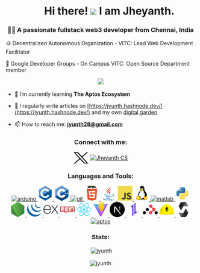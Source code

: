 <h1 align="center">
  &nbsp;&nbsp;&nbsp;&nbsp;&nbsp;&nbsp;&nbsp;Hi there! 
  <img src="https://media.giphy.com/media/hvRJCLFzcasrR4ia7z/giphy.gif" width="28">
  I am Jheyanth.
</h1>
<h3 align="center">👨‍💻 A passionate fullstack web3 developer from Chennai, India</h3>
<p>🪙 Decentralized Autonomous Organization - VITC: Lead Web Development Facilitator</p>
<p>🔎 Google Developer Groups - On Campus VITC: Open Source Department member</p>

<p align="center">
<!--   <a href="https://github.com/DenverCoder1/readme-typing-svg"> -->
    <img src="https://readme-typing-svg.herokuapp.com?color=ADD8E6&width=380&height=45&lines=Open-Source+Enthusiast;Perpetually+learning;Nice+To+Meet+You.;+...&center=true"></a>
</p>



- 🌱 I’m currently learning **The Aptos Ecosystem**

- 📝 I regularly write articles on [https://jyunth.hashnode.dev/](https://jyunth.hashnode.dev/) and my own [digital garden](https://jyunth-garden.vercel.app) 

- 📫 How to reach me: **jyunth28@gmail.com**

<h3 align="center">Connect with me:</h3>
<p align="center">
<a href="https://x.com/jheyanth_CS" target="blank"><img align="center" src="https://raw.githubusercontent.com/devicons/devicon/refs/heads/master/icons/twitter/twitter-original.svg" alt="jheyanth_CS" height="30" width="40" /></a>
<a href="https://www.linkedin.com/in/jheyanth-cs-049101243/" target="blank"><img align="center" src="https://raw.githubusercontent.com/rahuldkjain/github-profile-readme-generator/master/src/images/icons/Social/linked-in-alt.svg" alt="Jheyanth CS" height="30" width="40" /></a>
</p>

<h3 align="center">Languages and Tools:</h3>
<p align="center"> <a href="https://www.arduino.cc/" target="_blank" rel="noreferrer"> <img src="https://cdn.worldvectorlogo.com/logos/arduino-1.svg" alt="arduino" width="40" height="40"/> </a> <a href="https://www.cprogramming.com/" target="_blank" rel="noreferrer"> <img src="https://raw.githubusercontent.com/devicons/devicon/master/icons/c/c-original.svg" alt="c" width="40" height="40"/> </a> <a href="https://www.w3schools.com/cpp/" target="_blank" rel="noreferrer"> <img src="https://raw.githubusercontent.com/devicons/devicon/master/icons/cplusplus/cplusplus-original.svg" alt="cplusplus" width="40" height="40"/> </a> <a href="https://git-scm.com/" target="_blank" rel="noreferrer"> <img src="https://www.vectorlogo.zone/logos/git-scm/git-scm-icon.svg" alt="git" width="40" height="40"/> </a> <a href="https://www.w3.org/html/" target="_blank" rel="noreferrer"> <img src="https://raw.githubusercontent.com/devicons/devicon/master/icons/html5/html5-original-wordmark.svg" alt="html5" width="40" height="40"/> </a> <a href="https://www.java.com" target="_blank" rel="noreferrer"> <img src="https://raw.githubusercontent.com/devicons/devicon/master/icons/java/java-original.svg" alt="java" width="40" height="40"/> </a> <a href="https://developer.mozilla.org/en-US/docs/Web/JavaScript" target="_blank" rel="noreferrer"> <img src="https://raw.githubusercontent.com/devicons/devicon/master/icons/javascript/javascript-original.svg" alt="javascript" width="40" height="40"/> </a> <a href="https://www.linux.org/" target="_blank" rel="noreferrer"> <img src="https://raw.githubusercontent.com/devicons/devicon/master/icons/linux/linux-original.svg" alt="linux" width="40" height="40"/> </a> <a href="https://www.mathworks.com/" target="_blank" rel="noreferrer"> <img src="https://upload.wikimedia.org/wikipedia/commons/2/21/Matlab_Logo.png" alt="matlab" width="40" height="40"/> </a> <a href="https://www.python.org" target="_blank" rel="noreferrer"> <img src="https://raw.githubusercontent.com/devicons/devicon/master/icons/python/python-original.svg" alt="python" width="40" height="40"/> </a> <a href="https://nodejs.org/en" target="_blank" rel="noreferrer"> <img src="https://raw.githubusercontent.com/devicons/devicon/master/icons/nodejs/nodejs-original.svg" alt="node.js" width="40" height="40"/> </a> <a href="https://jquery.com/" target="_blank" rel="noreferrer"> <img src="https://raw.githubusercontent.com/devicons/devicon/master/icons/jquery/jquery-original.svg" alt="jquery" width="40" height="40"/> </a> <a href="https://expressjs.com/" target="_blank" rel="noreferrer"> <img src="https://raw.githubusercontent.com/devicons/devicon/master/icons/express/express-original.svg" alt="express" width="40" height="40"/> </a> <a href="https://www.npmjs.com/" target="_blank" rel="noreferrer"> <img src="https://raw.githubusercontent.com/devicons/devicon/master/icons/npm/npm-original-wordmark.svg" alt="npm" width="40" height="40"/> </a> <a href="https://react.dev/" target="_blank" rel="noreferrer"> <img src="https://raw.githubusercontent.com/devicons/devicon/refs/heads/master/icons/react/react-original.svg" alt="react.js" width="40" height="40"/> </a><a href="https://vite.dev/" target="_blank" rel="noreferrer"> <img src="https://raw.githubusercontent.com/devicons/devicon/refs/heads/master/icons/vitejs/vitejs-original.svg" alt="vite" width="40" height="40"/> </a><a href="https://nextjs.org/" target="_blank" rel="noreferrer"> <img src="https://raw.githubusercontent.com/devicons/devicon/refs/heads/master/icons/nextjs/nextjs-original.svg" alt="next.js" width="40" height="40"/> </a><a href="hhttps://axios-http.com/" target="_blank" rel="noreferrer"> <img src="https://raw.githubusercontent.com/devicons/devicon/refs/heads/master/icons/axios/axios-plain.svg" alt="axios" width="40" height="40"/> </a><a href="https://reactrouter.com/" target="_blank" rel="noreferrer"> <img src="https://raw.githubusercontent.com/devicons/devicon/refs/heads/master/icons/reactrouter/reactrouter-original.svg" alt="react-router" width="40" height="40"/> </a><a href="hhttps://hardhat.org/" target="_blank" rel="noreferrer"> <img src="https://raw.githubusercontent.com/devicons/devicon/refs/heads/master/icons/hardhat/hardhat-original.svg" alt="hardhat" width="40" height="40"/> </a><a href="https://soliditylang.org/" target="_blank" rel="noreferrer"> <img src="https://raw.githubusercontent.com/devicons/devicon/refs/heads/master/icons/solidity/solidity-original.svg" alt="solidity" width="40" height="40"/> </a><a href="https://aptos.dev/en" target="_blank" rel="noreferrer"> <img src="https://utfs.io/f/faV3Ezo4eMA38V2KybejRSL9APVIqlKrTEonmdO0pXafWD6H" alt="aptos" width="40" height="40"/> </a></p>

<h3 align="center">Stats:</h3>

<p align="center">&nbsp;<img align="center" src="https://github-readme-stats.vercel.app/api?username=jyunth&show_icons=true&theme=dark&locale=en" alt="jyunth" /></p>

<p align="center"><img align="center" src="https://github-readme-streak-stats.herokuapp.com/?user=jyunth&theme=dark" alt="jyunth" /></p>

